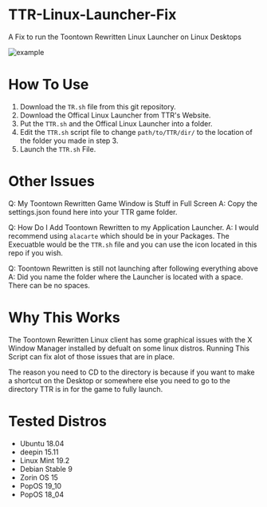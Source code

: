 # TTR-Linux-Launcher-Fix
A Fix to run the Toontown Rewritten Linux Launcher on Linux Desktops

![example](https://i.ibb.co/br6N2g5/image.png)

# How To Use

1) Download the `TR.sh` file from this git repository.
2) Download the Offical Linux Launcher from TTR's Website.
3) Put the `TTR.sh` and the Offical Linux Launcher into a folder.
4) Edit the `TTR.sh` script file to change `path/to/TTR/dir/` to the location of the folder you made in step 3.
5) Launch the `TTR.sh` File.



# Other Issues

Q: My Toontown Rewritten Game Window is Stuff in Full Screen
A: Copy the settings.json found here into your TTR game folder.

Q: How Do I Add Toontown Rewritten to my Application Launcher.
A: I would recommend using `alacarte` which should be in your Packages. The Execuatble would be the `TTR.sh` file and you can use the icon located in this repo if you wish.

Q: Toontown Rewritten is still not launching after following everything above
A: Did you name the folder where the Launcher is located with a space. There can be no spaces.

# Why This Works
The Toontown Rewritten Linux client has some graphical issues with the X Window Manager installed by defualt on some linux distros. Running This Script can fix alot of those issues that are in place.

The reason you need to CD to the directory is because if you want to make a shortcut on the Desktop or somewhere else you need to go to the directory TTR is in for the game to fully launch.

# Tested Distros
- Ubuntu 18.04
- deepin 15.11
- Linux Mint 19.2
- Debian Stable 9
- Zorin OS 15
- PopOS 19_10
- PopOS 18_04
